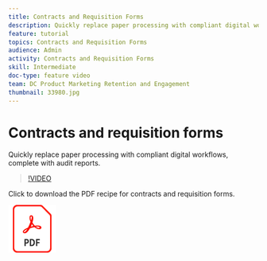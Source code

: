 ```yaml
---
title: Contracts and Requisition Forms
description: Quickly replace paper processing with compliant digital workflows, complete with audit reports
feature: tutorial
topics: Contracts and Requisition Forms
audience: Admin
activity: Contracts and Requisition Forms
skill: Intermediate
doc-type: feature video
team: DC Product Marketing Retention and Engagement
thumbnail: 33980.jpg
---
```


# Contracts and requisition forms

Quickly replace paper processing with compliant digital workflows, complete with audit reports.

>[!VIDEO](https://video.tv.adobe.com/v/33980?hidetitle=true)

Click to download the PDF recipe for contracts and requisition forms.

[![Download PDF Recipe](../assets/acrobat_PDF_96.png)](../assets/adobe-sign_set_up_a_workflow_use_case.pdf)